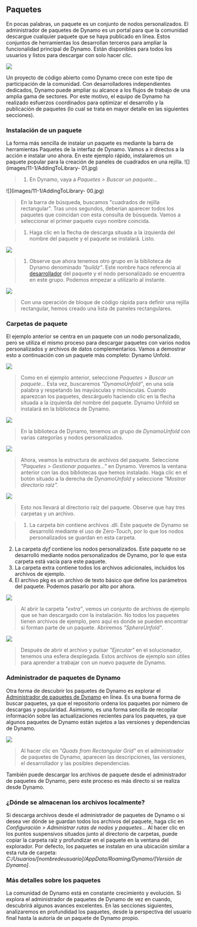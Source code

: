 

## Paquetes

En pocas palabras, un paquete es un conjunto de nodos personalizados. El administrador de paquetes de Dynamo es un portal para que la comunidad descargue cualquier paquete que se haya publicado en línea. Estos conjuntos de herramientas los desarrollan terceros para ampliar la funcionalidad principal de Dynamo. Están disponibles para todos los usuarios y listos para descargar con solo hacer clic.

![](images/11-1/dpm.jpg)

Un proyecto de código abierto como Dynamo crece con este tipo de participación de la comunidad. Con desarrolladores independientes dedicados, Dynamo puede ampliar su alcance a los flujos de trabajo de una amplia gama de sectores. Por este motivo, el equipo de Dynamo ha realizado esfuerzos coordinados para optimizar el desarrollo y la publicación de paquetes (lo cual se trata en mayor detalle en las siguientes secciones).

### Instalación de un paquete

La forma más sencilla de instalar un paquete es mediante la barra de herramientas Paquetes de la interfaz de Dynamo. Vamos a ir directos a la acción e instalar uno ahora. En este ejemplo rápido, instalaremos un paquete popular para la creación de paneles de cuadrados en una rejilla. ![](images/11-1/AddingToLibrary- 01.jpg)

> 1. En Dynamo, vaya a *Paquetes > Buscar un paquete...*

![](images/11-1/AddingToLibrary- 00.jpg)

> En la barra de búsqueda, buscamos "cuadrados de rejilla rectangular". Tras unos segundos, deberían aparecer todos los paquetes que coincidan con esta consulta de búsqueda. Vamos a seleccionar el primer paquete cuyo nombre coincida.

> 1. Haga clic en la flecha de descarga situada a la izquierda del nombre del paquete y el paquete se instalará. Listo.

![](images/11-1/buildz.jpg)

> 1. Observe que ahora tenemos otro grupo en la biblioteca de Dynamo denominado *"buildz"*. Este nombre hace referencia al [desarrollador](http://buildz.blogspot.com/) del paquete y el nodo personalizado se encuentra en este grupo. Podemos empezar a utilizarlo al instante.

![](images/11-1/example.jpg)

> Con una operación de bloque de código rápida para definir una rejilla rectangular, hemos creado una lista de paneles rectangulares.

### Carpetas de paquete

El ejemplo anterior se centra en un paquete con un nodo personalizado, pero se utiliza el mismo proceso para descargar paquetes con varios nodos personalizados y archivos de datos complementarios. Vamos a demostrar esto a continuación con un paquete más completo: Dynamo Unfold.

![](images/11-1/unfold.jpg)

> Como en el ejemplo anterior, seleccione *Paquetes > Buscar un paquete...* Esta vez, buscaremos *"DynamoUnfold"*, en una sola palabra y respetando las mayúsculas y minúsculas. Cuando aparezcan los paquetes, descárguelo haciendo clic en la flecha situada a la izquierda del nombre del paquete. Dynamo Unfold se instalará en la biblioteca de Dynamo.

![](images/11-1/unfoldLibrary.jpg)

> En la biblioteca de Dynamo, tenemos un grupo de *DynamoUnfold* con varias categorías y nodos personalizados.

![](images/11-1/manage.jpg)

> Ahora, veamos la estructura de archivos del paquete. Seleccione *"Paquetes > Gestionar paquetes..."* en Dynamo. Veremos la ventana anterior con las dos bibliotecas que hemos instalado. Haga clic en el botón situado a la derecha de *DynamoUnfold* y seleccione *"Mostrar directorio raíz".*

![](images/11-1/rd1.jpg)

> Esto nos llevará al directorio raíz del paquete. Observe que hay tres carpetas y un archivo.

> 1. La carpeta *bin* contiene archivos .dll. Este paquete de Dynamo se desarrolló mediante el uso de Zero-Touch, por lo que los nodos personalizados se guardan en esta carpeta.
2. La carpeta *dyf* contiene los nodos personalizados. Este paquete no se desarrolló mediante nodos personalizados de Dynamo, por lo que esta carpeta está vacía para este paquete.
3. La carpeta extra contiene todos los archivos adicionales, incluidos los archivos de ejemplo.
4. El archivo pkg es un archivo de texto básico que define los parámetros del paquete. Podemos pasarlo por alto por ahora.

![](images/11-1/rd2.jpg)

> Al abrir la carpeta *"extra"*, vemos un conjunto de archivos de ejemplo que se han descargado con la instalación. No todos los paquetes tienen archivos de ejemplo, pero aquí es donde se pueden encontrar si forman parte de un paquete. Abriremos *"SphereUnfold"*.

![](images/11-1/sphereUnfold.jpg)

> Después de abrir el archivo y pulsar *"Ejecutar"* en el solucionador, tenemos una esfera desplegada. Estos archivos de ejemplo son útiles para aprender a trabajar con un nuevo paquete de Dynamo.

### Administrador de paquetes de Dynamo

Otra forma de descubrir los paquetes de Dynamo es explorar el [Administrador de paquetes de Dynamo](http://dynamopackages.com/) en línea. Es una buena forma de buscar paquetes, ya que el repositorio ordena los paquetes por número de descargas y popularidad. Asimismo, es una forma sencilla de recopilar información sobre las actualizaciones recientes para los paquetes, ya que algunos paquetes de Dynamo están sujetos a las versiones y dependencias de Dynamo.

![](images/11-1/dpm2.jpg)

> Al hacer clic en *"Quads from Rectangular Grid"* en el administrador de paquetes de Dynamo, aparecen las descripciones, las versiones, el desarrollador y las posibles dependencias.

También puede descargar los archivos de paquete desde el administrador de paquetes de Dynamo, pero este proceso es más directo si se realiza desde Dynamo.

### ¿Dónde se almacenan los archivos localmente?

Si descarga archivos desde el administrador de paquetes de Dynamo o si desea ver dónde se guardan todos los archivos del paquete, haga clic en *Configuración > Administrar rutas de nodos y paquetes...* Al hacer clic en los puntos suspensivos situados junto al directorio de carpetas, puede copiar la carpeta raíz y profundizar en el paquete en la ventana del explorador. Por defecto, los paquetes se instalan en una ubicación similar a esta ruta de carpeta: *C:/Usuarios/[nombredeusuario]/AppData/Roaming/Dynamo/[Versión de Dynamo]*.

### Más detalles sobre los paquetes

La comunidad de Dynamo está en constante crecimiento y evolución. Si explora el administrador de paquetes de Dynamo de vez en cuando, descubrirá algunos avances excelentes. En las secciones siguientes, analizaremos en profundidad los paquetes, desde la perspectiva del usuario final hasta la autoría de un paquete de Dynamo propio.

